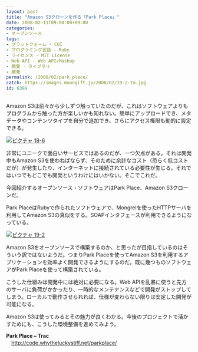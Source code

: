 ```yaml
---
layout: post
title: "Amazon S3クローンを作る「Park Place」"
date: 2008-02-11T09:00:00+09:00
categories:
- オープンソース
tags: 
- プラットフォーム - CUI
- プログラミング言語 - Ruby
- ライセンス - MIT License
- Web API - Web API/Mashup
- 開発 - ライブラリ
- 開発
permalink: /2008/02/park_place/
catch: https://images.moongift.jp/2008/02/19-2-tm.jpg
id: 6389
---
```

Amazon S3は前々から少しずつ触っていたのだが、これはソフトウェアよりもプログラムから触った方が楽しいかも知れない。簡単にアップロードでき、メタデータやコンテンツタイプを自分で追加でき、さらにアクセス権限も動的に設定できる。   
  
[![ピクチャ 18-6](https://images.moongift.jp/2008/02/18-6-tm.jpg)](https://images.moongift.jp/2008/02/18-6.png)  
  
非常にユニークで面白いサービスではあるのだが、一つ欠点がある。それは開発中もAmazon S3を使わねばならず、そのために余計なコスト（恐らく低コストだが）が発生したり、インターネットに接続されている必要性が生じる。それではいつでもどこでも開発というわけにはいかない。そこでこれだ。   
  
今回紹介するオープンソース・ソフトウェアはPark Place、Amazon S3クローンだ。   
  
<!--more-->  
Park PlaceはRubyで作られたソフトウェアで、Mongrelを使ったHTTPサーバを利用してAmazon S3の真似をする。SOAPインタフェースが利用できるようになっている。   
  
[![ピクチャ 19-2](https://images.moongift.jp/2008/02/19-2-tm.jpg)](https://images.moongift.jp/2008/02/19-2.png)  
  
Amazon S3をオープンソースで構築するのか、と思ったが目指しているのはそういう訳ではないようだ。つまりPark Placeを使ってAmazon S3を利用するアプリケーションを効率よく開発できるようにするのだ。既に幾つものソフトウェアがPark Placeを使って構築されている。   
  
こうした仕組みは開発中には絶対に必要になる。Web APIを乱暴に使うと先方のサーバに負荷がかかったり、一時的なメンテナンスなどで開発がストップしてしまう。ローカルで動作させられれば、仕様が変わらない限りは安定した開発が可能になる。   
  
Amazon S3は使ってみるとその魅力が良くわかる。今後のプロジェクトで活かすためにも、こうした環境整備を進めてみよう。   
  
**Park Place – Trac**   
　[http://code.whytheluckystiff.net/parkplace/   
](http://code.whytheluckystiff.net/parkplace/)

